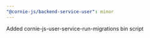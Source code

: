 ```yaml
---
"@cornie-js/backend-service-user": minor
---
```


Added cornie-js-user-service-run-migrations bin script
